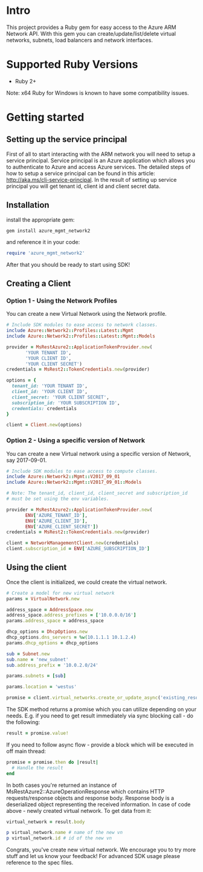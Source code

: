 # Intro

This project provides a Ruby gem for easy access to the Azure ARM Network API. With this gem you can create/update/list/delete virtual networks, subnets, load balancers and network interfaces.

# Supported Ruby Versions

* Ruby 2+

Note: x64 Ruby for Windows is known to have some compatibility issues.

# Getting started

## Setting up the service principal

First of all to start interacting with the ARM network you will need to setup a service principal. Service principal is an Azure application which allows you to authenticate to Azure and access Azure services. The detailed steps of how to setup a service principal can be found in this article: http://aka.ms/cli-service-principal. In the result of setting up service principal you will get tenant id, client id and client secret data.

## Installation

install the appropriate gem:

```
gem install azure_mgmt_network2
```

and reference it in your code:

```Ruby
require 'azure_mgmt_network2'
```

After that you should be ready to start using SDK!

## Creating a Client
### Option 1 - Using the Network Profiles
You can create a new Virtual Network using the Network profile.

```ruby
# Include SDK modules to ease access to network classes.
include Azure::Network2::Profiles::Latest::Mgmt
include Azure::Network2::Profiles::Latest::Mgmt::Models

provider = MsRestAzure2::ApplicationTokenProvider.new(
       'YOUR TENANT ID',
       'YOUR CLIENT ID',
       'YOUR CLIENT SECRET')
credentials = MsRest2::TokenCredentials.new(provider)

options = {
  tenant_id: 'YOUR TENANT ID',
  client_id: 'YOUR CLIENT ID',
  client_secret: 'YOUR CLIENT SECRET',
  subscription_id: 'YOUR SUBSCRIPTION ID',
  credentials: credentials
}

client = Client.new(options)
```

### Option 2 - Using a specific version of Network
You can create a new Virtual network using a specific version of Network, say 2017-09-01.

```ruby
# Include SDK modules to ease access to compute classes.
include Azure::Network2::Mgmt::V2017_09_01
include Azure::Network2::Mgmt::V2017_09_01::Models

# Note: The tenant_id, client_id, client_secret and subscription_id
# must be set using the env variables.

provider = MsRestAzure2::ApplicationTokenProvider.new(
       ENV['AZURE_TENANT_ID'],
       ENV['AZURE_CLIENT_ID'],
       ENV['AZURE_CLIENT_SECRET'])
credentials = MsRest2::TokenCredentials.new(provider)

client = NetworkManagementClient.new(credentials)
client.subscription_id = ENV['AZURE_SUBSCRIPTION_ID']
```

## Using the client
Once the client is initialized, we could create the virtual network.

```ruby
# Create a model for new virtual network
params = VirtualNetwork.new

address_space = AddressSpace.new
address_space.address_prefixes = ['10.0.0.0/16']
params.address_space = address_space

dhcp_options = DhcpOptions.new
dhcp_options.dns_servers = %w(10.1.1.1 10.1.2.4)
params.dhcp_options = dhcp_options

sub = Subnet.new
sub.name = 'new_subnet'
sub.address_prefix = '10.0.2.0/24'

params.subnets = [sub]

params.location = 'westus'

promise = client.virtual_networks.create_or_update_async('existing_resource_group', 'new_vn', params)
```

The SDK method returns a promise which you can utilize depending on your needs. E.g. if you need to get result immediately via sync blocking call - do the following:

```Ruby
result = promise.value!
```

If you need to follow async flow - provide a block which will be executed in off main thread:

```Ruby
promise = promise.then do |result|
  # Handle the result
end
```

In both cases you're returned an instance of MsRestAzure2::AzureOperationResponse which contains HTTP requests/response objects and response body. Response body is a deserialized object representing the received information. In case of code above - newly created virtual network. To get data from it:

```Ruby
virtual_network = result.body

p virtual_network.name # name of the new vn
p virtual_network.id # id of the new vn
```

Congrats, you've create new virtual network. We encourage you to try more stuff and let us know your feedback!
For advanced SDK usage please reference to the spec files.
